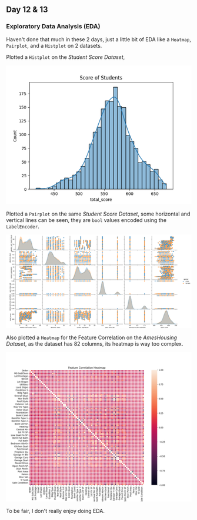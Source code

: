 ## Day 12 & 13

### Exploratory Data Analysis (EDA)

Haven't done that much in these 2 days, just a little bit of EDA like a `Heatmap`, `Pairplot`, and a `Histplot` on 2 datasets.

Plotted a `Histplot` on the *Student Score Dataset*, 

![Histplot of Student Scores](histplot-of-student-scores.png)

Plotted a `Pairplot` on the same *Student Score Dataset*, some horizontal and vertical lines can be seen, they are `bool` values encoded using the `LabelEncoder`.

![Pairplot of Student Dataset](Pair-plot.png)

Also plotted a `Heatmap` for the Feature Correlation on the *AmesHousing Dataset*, as the dataset has 82 columns, its heatmap is way too complex.

![Feature Correlation Heatmap](feature-correlation-heatmap.png)

To be fair, I don't really enjoy doing EDA.